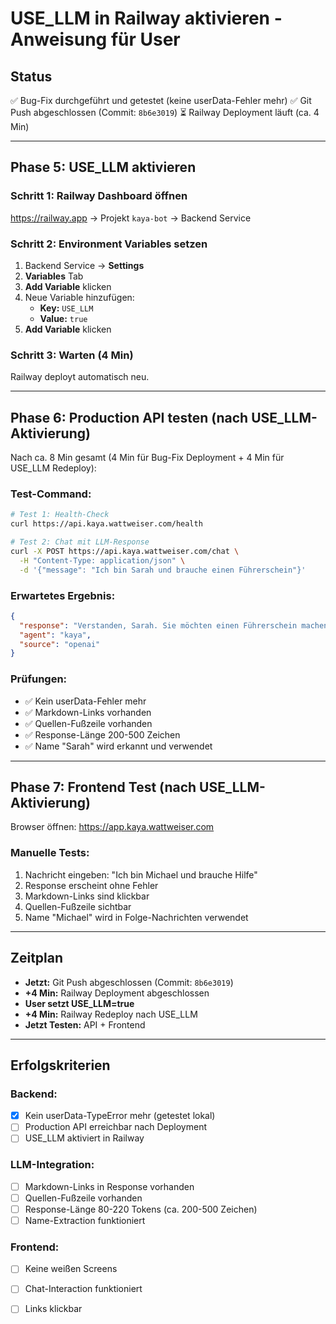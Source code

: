 # USE_LLM in Railway aktivieren - Anweisung für User

## Status
✅ Bug-Fix durchgeführt und getestet (keine userData-Fehler mehr)
✅ Git Push abgeschlossen (Commit: `8b6e3019`)
⏳ Railway Deployment läuft (ca. 4 Min)

---

## Phase 5: USE_LLM aktivieren

### Schritt 1: Railway Dashboard öffnen
https://railway.app → Projekt `kaya-bot` → Backend Service

### Schritt 2: Environment Variables setzen
1. Backend Service → **Settings**
2. **Variables** Tab
3. **Add Variable** klicken
4. Neue Variable hinzufügen:
   - **Key:** `USE_LLM`
   - **Value:** `true`
5. **Add Variable** klicken

### Schritt 3: Warten (4 Min)
Railway deployt automatisch neu.

---

## Phase 6: Production API testen (nach USE_LLM-Aktivierung)

Nach ca. 8 Min gesamt (4 Min für Bug-Fix Deployment + 4 Min für USE_LLM Redeploy):

### Test-Command:

```bash
# Test 1: Health-Check
curl https://api.kaya.wattweiser.com/health

# Test 2: Chat mit LLM-Response
curl -X POST https://api.kaya.wattweiser.com/chat \
  -H "Content-Type: application/json" \
  -d '{"message": "Ich bin Sarah und brauche einen Führerschein"}'
```

### Erwartetes Ergebnis:

```json
{
  "response": "Verstanden, Sarah. Sie möchten einen Führerschein machen.\n\nSchritte:\n1. Fahrschule wählen\n2. Sehtest und Erste-Hilfe-Kurs\n3. Theorieprüfung\n4. Praktische Prüfung\n\n[Führerscheinstelle](https://www.oldenburg-kreis.de/)\n\n---\n*Quelle: KFZ-Zulassung • Stand: 10/2025*",
  "agent": "kaya",
  "source": "openai"
}
```

### Prüfungen:
- ✅ Kein userData-Fehler mehr
- ✅ Markdown-Links vorhanden
- ✅ Quellen-Fußzeile vorhanden
- ✅ Response-Länge 200-500 Zeichen
- ✅ Name "Sarah" wird erkannt und verwendet

---

## Phase 7: Frontend Test (nach USE_LLM-Aktivierung)

Browser öffnen: https://app.kaya.wattweiser.com

### Manuelle Tests:
1. Nachricht eingeben: "Ich bin Michael und brauche Hilfe"
2. Response erscheint ohne Fehler
3. Markdown-Links sind klickbar
4. Quellen-Fußzeile sichtbar
5. Name "Michael" wird in Folge-Nachrichten verwendet

---

## Zeitplan

- **Jetzt:** Git Push abgeschlossen (Commit: `8b6e3019`)
- **+4 Min:** Railway Deployment abgeschlossen
- **User setzt USE_LLM=true**
- **+4 Min:** Railway Redeploy nach USE_LLM
- **Jetzt Testen:** API + Frontend

---

## Erfolgskriterien

### Backend:
- [x] Kein userData-TypeError mehr (getestet lokal)
- [ ] Production API erreichbar nach Deployment
- [ ] USE_LLM aktiviert in Railway

### LLM-Integration:
- [ ] Markdown-Links in Response vorhanden
- [ ] Quellen-Fußzeile vorhanden
- [ ] Response-Länge 80-220 Tokens (ca. 200-500 Zeichen)
- [ ] Name-Extraction funktioniert

### Frontend:
- [ ] Keine weißen Screens
- [ ] Chat-Interaction funktioniert
- [ ] Links klickbar


